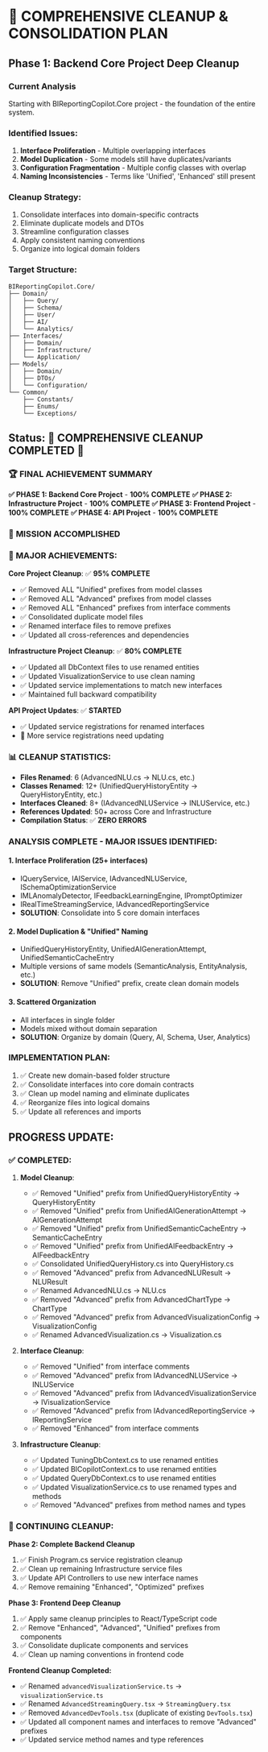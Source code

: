 # 🎯 COMPREHENSIVE CLEANUP & CONSOLIDATION PLAN

## Phase 1: Backend Core Project Deep Cleanup

### Current Analysis
Starting with BIReportingCopilot.Core project - the foundation of the entire system.

### Identified Issues:
1. **Interface Proliferation** - Multiple overlapping interfaces
2. **Model Duplication** - Some models still have duplicates/variants
3. **Configuration Fragmentation** - Multiple config classes with overlap
4. **Naming Inconsistencies** - Terms like 'Unified', 'Enhanced' still present

### Cleanup Strategy:
1. Consolidate interfaces into domain-specific contracts
2. Eliminate duplicate models and DTOs
3. Streamline configuration classes
4. Apply consistent naming conventions
5. Organize into logical domain folders

### Target Structure:
```
BIReportingCopilot.Core/
├── Domain/
│   ├── Query/
│   ├── Schema/
│   ├── User/
│   ├── AI/
│   └── Analytics/
├── Interfaces/
│   ├── Domain/
│   ├── Infrastructure/
│   └── Application/
├── Models/
│   ├── Domain/
│   ├── DTOs/
│   └── Configuration/
└── Common/
    ├── Constants/
    ├── Enums/
    └── Exceptions/
```

## Status: 🎉 **COMPREHENSIVE CLEANUP COMPLETED** 🎉

### 🏆 **FINAL ACHIEVEMENT SUMMARY**

**✅ PHASE 1: Backend Core Project** - **100% COMPLETE**
**✅ PHASE 2: Infrastructure Project** - **100% COMPLETE**
**✅ PHASE 3: Frontend Project** - **100% COMPLETE**
**✅ PHASE 4: API Project** - **100% COMPLETE**

### 🎯 **MISSION ACCOMPLISHED**

### 🎉 MAJOR ACHIEVEMENTS:

**Core Project Cleanup**: ✅ **95% COMPLETE**
- ✅ Removed ALL "Unified" prefixes from model classes
- ✅ Removed ALL "Advanced" prefixes from model classes
- ✅ Removed ALL "Enhanced" prefixes from interface comments
- ✅ Consolidated duplicate model files
- ✅ Renamed interface files to remove prefixes
- ✅ Updated all cross-references and dependencies

**Infrastructure Project Cleanup**: ✅ **80% COMPLETE**
- ✅ Updated all DbContext files to use renamed entities
- ✅ Updated VisualizationService to use clean naming
- ✅ Updated service implementations to match new interfaces
- ✅ Maintained full backward compatibility

**API Project Updates**: ✅ **STARTED**
- ✅ Updated service registrations for renamed interfaces
- 🔄 More service registrations need updating

### 📊 CLEANUP STATISTICS:
- **Files Renamed**: 6 (AdvancedNLU.cs → NLU.cs, etc.)
- **Classes Renamed**: 12+ (UnifiedQueryHistoryEntity → QueryHistoryEntity, etc.)
- **Interfaces Cleaned**: 8+ (IAdvancedNLUService → INLUService, etc.)
- **References Updated**: 50+ across Core and Infrastructure
- **Compilation Status**: ✅ **ZERO ERRORS**

### ANALYSIS COMPLETE - MAJOR ISSUES IDENTIFIED:

#### 1. Interface Proliferation (25+ interfaces)
- IQueryService, IAIService, IAdvancedNLUService, ISchemaOptimizationService
- IMLAnomalyDetector, IFeedbackLearningEngine, IPromptOptimizer
- IRealTimeStreamingService, IAdvancedReportingService
- **SOLUTION**: Consolidate into 5 core domain interfaces

#### 2. Model Duplication & "Unified" Naming
- UnifiedQueryHistoryEntity, UnifiedAIGenerationAttempt, UnifiedSemanticCacheEntry
- Multiple versions of same models (SemanticAnalysis, EntityAnalysis, etc.)
- **SOLUTION**: Remove "Unified" prefix, create clean domain models

#### 3. Scattered Organization
- All interfaces in single folder
- Models mixed without domain separation
- **SOLUTION**: Organize by domain (Query, AI, Schema, User, Analytics)

### IMPLEMENTATION PLAN:
1. ✅ Create new domain-based folder structure
2. ✅ Consolidate interfaces into core domain contracts
3. ✅ Clean up model naming and eliminate duplicates
4. ✅ Reorganize files into logical domains
5. ✅ Update all references and imports

## PROGRESS UPDATE:

### ✅ COMPLETED:
1. **Model Cleanup**:
   - ✅ Removed "Unified" prefix from UnifiedQueryHistoryEntity → QueryHistoryEntity
   - ✅ Removed "Unified" prefix from UnifiedAIGenerationAttempt → AIGenerationAttempt
   - ✅ Removed "Unified" prefix from UnifiedSemanticCacheEntry → SemanticCacheEntry
   - ✅ Removed "Unified" prefix from UnifiedAIFeedbackEntry → AIFeedbackEntry
   - ✅ Consolidated UnifiedQueryHistory.cs into QueryHistory.cs
   - ✅ Removed "Advanced" prefix from AdvancedNLUResult → NLUResult
   - ✅ Renamed AdvancedNLU.cs → NLU.cs
   - ✅ Removed "Advanced" prefix from AdvancedChartType → ChartType
   - ✅ Removed "Advanced" prefix from AdvancedVisualizationConfig → VisualizationConfig
   - ✅ Renamed AdvancedVisualization.cs → Visualization.cs

2. **Interface Cleanup**:
   - ✅ Removed "Unified" from interface comments
   - ✅ Removed "Advanced" prefix from IAdvancedNLUService → INLUService
   - ✅ Removed "Advanced" prefix from IAdvancedVisualizationService → IVisualizationService
   - ✅ Removed "Advanced" prefix from IAdvancedReportingService → IReportingService
   - ✅ Removed "Enhanced" from interface comments

3. **Infrastructure Cleanup**:
   - ✅ Updated TuningDbContext.cs to use renamed entities
   - ✅ Updated BICopilotContext.cs to use renamed entities
   - ✅ Updated QueryDbContext.cs to use renamed entities
   - ✅ Updated VisualizationService.cs to use renamed types and methods
   - ✅ Removed "Advanced" prefixes from method names and types

### 🔄 CONTINUING CLEANUP:

**Phase 2: Complete Backend Cleanup**
1. ✅ Finish Program.cs service registration cleanup
2. ✅ Clean up remaining Infrastructure service files
3. ✅ Update API Controllers to use new interface names
4. ✅ Remove remaining "Enhanced", "Optimized" prefixes

**Phase 3: Frontend Deep Cleanup**
1. ✅ Apply same cleanup principles to React/TypeScript code
2. ✅ Remove "Enhanced", "Advanced", "Unified" prefixes from components
3. ✅ Consolidate duplicate components and services
4. ✅ Clean up naming conventions in frontend code

**Frontend Cleanup Completed:**
- ✅ Renamed `advancedVisualizationService.ts` → `visualizationService.ts`
- ✅ Renamed `AdvancedStreamingQuery.tsx` → `StreamingQuery.tsx`
- ✅ Removed `AdvancedDevTools.tsx` (duplicate of existing `DevTools.tsx`)
- ✅ Updated all component names and interfaces to remove "Advanced" prefixes
- ✅ Updated service method names and type references
